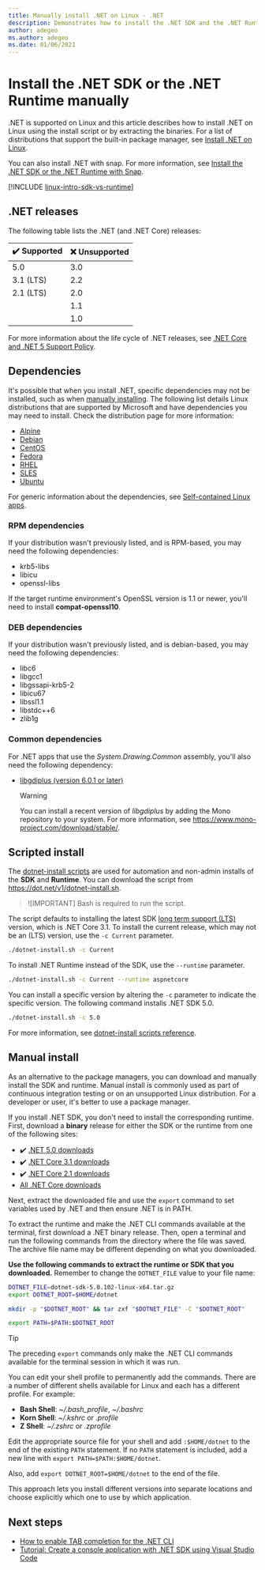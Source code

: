 ```yaml
---
title: Manually install .NET on Linux - .NET
description: Demonstrates how to install the .NET SDK and the .NET Runtime without a package manager on Linux. Use the install script or manually extract the binaries.
author: adegeo
ms.author: adegeo
ms.date: 01/06/2021
---
```


# Install the .NET SDK or the .NET Runtime manually

.NET is supported on Linux and this article describes how to install .NET on Linux using the install script or by extracting the binaries. For a list of distributions that support the built-in package manager, see [Install .NET on Linux](linux.md).

You can also install .NET with snap. For more information, see [Install the .NET SDK or the .NET Runtime with Snap](linux-snap.md).

[!INCLUDE [linux-intro-sdk-vs-runtime](includes/linux-intro-sdk-vs-runtime.md)]

## .NET releases

The following table lists the .NET (and .NET Core) releases:

| ✔️ Supported | ❌ Unsupported |
|-------------|---------------|
| 5.0         | 3.0           |
| 3.1 (LTS)   | 2.2           |
| 2.1 (LTS)   | 2.0           |
|             | 1.1           |
|             | 1.0           |

For more information about the life cycle of .NET releases, see [.NET Core and .NET 5 Support Policy](https://dotnet.microsoft.com/platform/support/policy/dotnet-core).

## Dependencies

It's possible that when you install .NET, specific dependencies may not be installed, such as when [manually installing](#manual-install). The following list details Linux distributions that are supported by Microsoft and have dependencies you may need to install. Check the distribution page for more information:

- [Alpine](linux-alpine.md#dependencies)
- [Debian](linux-debian.md#dependencies)
- [CentOS](linux-centos.md#dependencies)
- [Fedora](linux-fedora.md#dependencies)
- [RHEL](linux-rhel.md#dependencies)
- [SLES](linux-sles.md#dependencies)
- [Ubuntu](linux-ubuntu.md#dependencies)

For generic information about the dependencies, see [Self-contained Linux apps](https://github.com/dotnet/core/blob/main/Documentation/self-contained-linux-apps.md).

### RPM dependencies

If your distribution wasn't previously listed, and is RPM-based, you may need the following dependencies:

- krb5-libs
- libicu
- openssl-libs

If the target runtime environment's OpenSSL version is 1.1 or newer, you'll need to install **compat-openssl10**.

### DEB dependencies

If your distribution wasn't previously listed, and is debian-based, you may need the following dependencies:

- libc6
- libgcc1
- libgssapi-krb5-2
- libicu67
- libssl1.1
- libstdc++6
- zlib1g

### Common dependencies

For .NET apps that use the *System.Drawing.Common* assembly, you'll also need the following dependency:

- [libgdiplus (version 6.0.1 or later)](https://www.mono-project.com/docs/gui/libgdiplus/)

  > [!WARNING]
  > You can install a recent version of *libgdiplus* by adding the Mono repository to your system. For more information, see <https://www.mono-project.com/download/stable/>.

## Scripted install

The [dotnet-install scripts](../tools/dotnet-install-script.md) are used for automation and non-admin installs of the **SDK** and **Runtime**. You can download the script from <https://dot.net/v1/dotnet-install.sh>.

> ![IMPORTANT]
> Bash is required to run the script.

The script defaults to installing the latest SDK [long term support (LTS)](https://dotnet.microsoft.com/platform/support/policy/dotnet-core) version, which is .NET Core 3.1. To install the current release, which may not be an (LTS) version, use the `-c Current` parameter.

```bash
./dotnet-install.sh -c Current
```

To install .NET Runtime instead of the SDK, use the `--runtime` parameter.

```bash
./dotnet-install.sh -c Current --runtime aspnetcore
```

You can install a specific version by altering the `-c` parameter to indicate the specific version. The following command installs .NET SDK 5.0.

```bash
./dotnet-install.sh -c 5.0
```

For more information, see [dotnet-install scripts reference](../tools/dotnet-install-script.md).

## Manual install

<!-- Note, this content is copied in macos.md. Any fixes should be applied there too, though content may be different -->

As an alternative to the package managers, you can download and manually install the SDK and runtime. Manual install is commonly used as part of continuous integration testing or on an unsupported Linux distribution. For a developer or user, it's better to use a package manager.

If you install .NET SDK, you don't need to install the corresponding runtime. First, download a **binary** release for either the SDK or the runtime from one of the following sites:

- ✔️ [.NET 5.0 downloads](https://dotnet.microsoft.com/download/dotnet/5.0)
- ✔️ [.NET Core 3.1 downloads](https://dotnet.microsoft.com/download/dotnet/3.1)
- ✔️ [.NET Core 2.1 downloads](https://dotnet.microsoft.com/download/dotnet/2.1)
- [All .NET Core downloads](https://dotnet.microsoft.com/download/dotnet)

Next, extract the downloaded file and use the `export` command to set variables used by .NET and then ensure .NET is in PATH.

To extract the runtime and make the .NET CLI commands available at the terminal, first download a .NET binary release. Then, open a terminal and run the following commands from the directory where the file was saved. The archive file name may be different depending on what you downloaded.

**Use the following commands to extract the runtime or SDK that you downloaded.** Remember to change the `DOTNET_FILE` value to your file name:

```bash
DOTNET_FILE=dotnet-sdk-5.0.102-linux-x64.tar.gz
export DOTNET_ROOT=$HOME/dotnet

mkdir -p "$DOTNET_ROOT" && tar zxf "$DOTNET_FILE" -C "$DOTNET_ROOT"

export PATH=$PATH:$DOTNET_ROOT
```

> [!TIP]
> The preceding `export` commands only make the .NET CLI commands available for the terminal session in which it was run.
>
> You can edit your shell profile to permanently add the commands. There are a number of different shells available for Linux and each has a different profile. For example:
>
> - **Bash Shell**: *~/.bash_profile*, *~/.bashrc*
> - **Korn Shell**: *~/.kshrc* or *.profile*
> - **Z Shell**: *~/.zshrc* or *.zprofile*
>
> Edit the appropriate source file for your shell and add `:$HOME/dotnet` to the end of the existing `PATH` statement. If no `PATH` statement is included, add a new line with `export PATH=$PATH:$HOME/dotnet`.
>
> Also, add `export DOTNET_ROOT=$HOME/dotnet` to the end of the file.

This approach lets you install different versions into separate locations and choose explicitly which one to use by which application.

## Next steps

- [How to enable TAB completion for the .NET CLI](../tools/enable-tab-autocomplete.md)
- [Tutorial: Create a console application with .NET SDK using Visual Studio Code](../tutorials/with-visual-studio-code.md)
